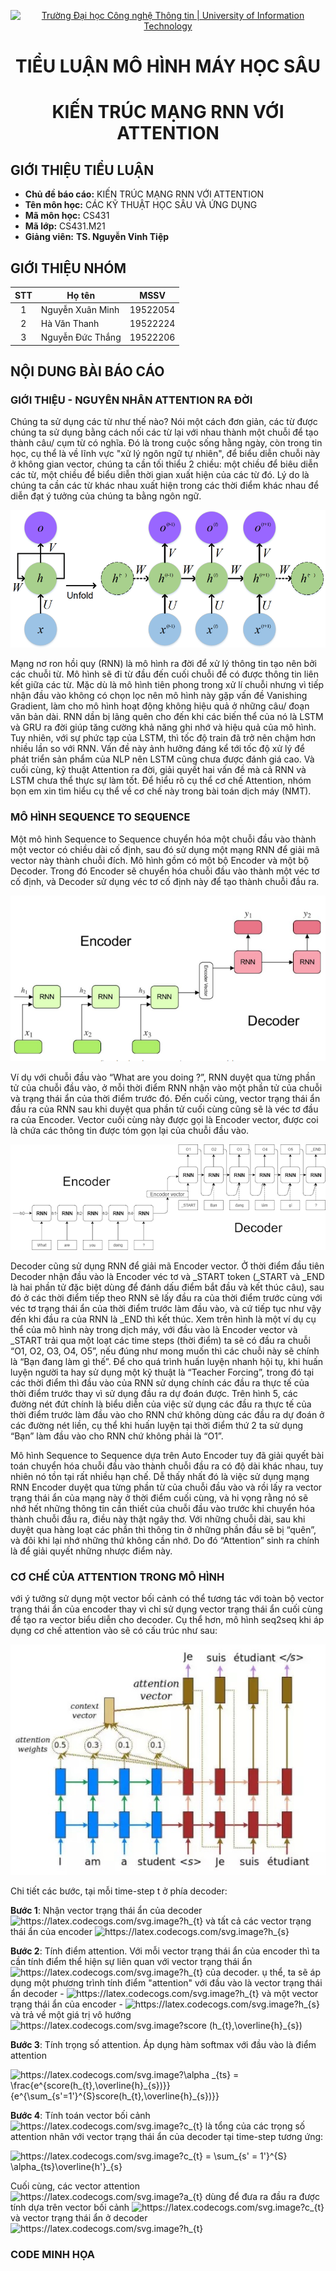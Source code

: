 <!-- Banner -->
<p align="center">
  <a href="https://www.uit.edu.vn/" title="Trường Đại học Công nghệ Thông tin" style="border: none;">
    <img src="https://i.imgur.com/WmMnSRt.png" alt="Trường Đại học Công nghệ Thông tin | University of Information Technology">
  </a>
</p>
<!-- Title -->
<h1 align="center"><b>TIỂU LUẬN MÔ HÌNH MÁY HỌC SÂU</b></h1>
<h1 align="center"><b>KIẾN TRÚC MẠNG RNN VỚI ATTENTION</b></h1>


## GIỚI THIỆU TIỂU LUẬN
* **Chủ đề báo cáo:** KIẾN TRÚC MẠNG RNN VỚI ATTENTION
* **Tên môn học:** CÁC KỸ THUẬT HỌC SÂU VÀ ỨNG DỤNG
* **Mã môn học:** CS431
* **Mã lớp:** CS431.M21
* **Giảng viên:** **TS. Nguyễn Vinh Tiệp** 

## GIỚI THIỆU NHÓM

| STT | Họ tên | MSSV |
| :---: | --- | --- |
| 1 | Nguyễn Xuân Minh | 19522054 | 
| 2 | Hà Văn Thanh | 19522224 |
| 3 | Nguyễn Đức Thắng | 19522206 |

## NỘI DUNG BÀI BÁO CÁO

### GIỚI THIỆU - NGUYÊN NHÂN ATTENTION RA ĐỜI
  Chúng ta sử dụng các từ như thế nào? Nói một cách đơn giản, các từ được chúng ta sử dụng bằng cách nối các từ lại với nhau thành một chuỗi để tạo thành câu/ cụm từ có nghĩa. Đó là
  trong cuộc sống hằng ngày, còn trong tin học, cụ thể là về lĩnh vực "xử lý ngôn ngữ tự nhiên", để biểu diễn chuỗi này ở không gian vector, chúng ta cần tối thiểu
  2 chiều: một chiều để biêu diễn các từ, một chiều để biểu diễn thời gian xuất hiện của các từ đó. Lý do là chúng ta cần các từ khác nhau xuất hiện trong các thời 
  điểm khác nhau để diễn đạt ý tưởng của chúng ta bằng ngôn ngữ.
  
 ![alt text](https://github.com/minz1337/CS431/blob/main/GD2/Image/2.png)
 
 Mạng nơ ron hồi quy (RNN) là mô hình ra đời để xử lý thông tin tạo nên bởi các chuỗi từ. Mô hình sẽ đi từ đầu đến cuối chuỗi để có được thông tin liên kết giữa các từ. Mặc dù là mô hình tiên phong trong xử lí chuỗi nhưng vì tiếp nhận đầu vào không có chọn lọc nên mô hình này gặp vấn đề Vanishing Gradient, làm cho mô hình hoạt động không hiệu quả ở những câu/ đoạn văn bản dài. RNN dần bị lãng quên cho đến khi các biến thể của nó là LSTM và GRU ra đời giúp tăng cường khả năng ghi nhớ và hiệu quả của mô hình.
 Tuy nhiên, với sự phức tạp của LSTM, thì tốc độ train đã trở nên chậm hơn nhiều lần so với RNN. Vấn đề này ảnh hưởng đáng kể tới tốc độ xử lý để phát triển sản phẩm của NLP nên LSTM cũng chưa được đánh giá cao. Và cuối cùng, kỹ thuật Attention ra đời, giải quyết hai vấn đề mà cả RNN và LSTM chưa thể thực sự làm tốt.
  Để hiểu rõ cụ thể cơ chế Attention, nhóm bọn em xin tìm hiểu cụ thể về cơ chế này trong bài toán dịch máy (NMT).
 
 ### MÔ HÌNH SEQUENCE TO SEQUENCE
  Một mô hình Sequence to Sequence chuyển hóa một chuỗi đầu vào thành một vector có chiều dài cố định, sau đó sử dụng một mạng RNN để giải mã vector này thành chuỗi đích. Mô hình gồm có một bộ Encoder và một bộ Decoder. Trong đó Encoder sẽ chuyển hóa chuỗi đầu vào thành một véc tơ cố định, và Decoder sử dụng véc tơ cố định này để tạo thành chuỗi đầu ra.
  
   ![alt text](https://github.com/minz1337/CS431/blob/main/GD2/Image/encoderdecoder.png)
   
  Ví dụ với chuỗi đầu vào “What are you doing ?”, RNN duyệt qua từng phần tử của chuỗi đầu vào, ở mỗi thời điểm RNN nhận vào một phần tử của chuỗi và trạng thái ẩn của thời điểm trước đó. Đến cuối cùng, vector trạng thái ẩn đầu ra của RNN sau khi duyệt qua phần tử cuối cùng cũng sẽ là véc tơ đầu ra của Encoder. Vector cuối cùng này được gọi là Encoder vector, được coi là chứa các thông tin được tóm gọn lại của chuỗi đầu vào.
  
  ![alt text](https://github.com/minz1337/CS431/blob/main/GD2/Image/seq2seq.png)
  
  Decoder cũng sử dụng RNN để giải mã Encoder vector. Ở thời điểm đầu tiên Decoder nhận đầu vào là Encoder véc tơ và _START token (_START và _END là hai phần tử đặc biệt dùng để đánh dấu điểm bắt đầu và kết thúc câu), sau đó ở các thời điểm tiếp theo RNN sẽ lấy đầu ra của thời điểm trước cùng với véc tơ trạng thái ẩn của thời điểm trước làm đầu vào, và cứ tiếp tục như vậy đến khi đầu ra của RNN là _END thì kết thúc. Xem trên hình là một ví dụ cụ thể của mô hình này trong dịch máy, với đầu vào là Encoder vector và _START trải qua một loạt các time steps (thời điểm) ta sẽ có đầu ra chuỗi “O1, O2, O3, O4, O5”, nếu đúng như mong muốn thì các chuỗi này sẽ chính là “Bạn đang làm gì thế”. Để cho quá trình huấn luyện nhanh hội tụ, khi huấn luyện người ta hay sử dụng một kỹ thuật là “Teacher Forcing”, trong đó tại các thời điểm thì đầu vào của RNN sử dụng chính các đầu ra thực tế của thời điểm trước thay vì sử dụng đầu ra dự đoán được. Trên hình 5, các đường nét đứt chính là biểu diễn của việc sử dụng các đầu ra thực tế của thời điểm trước làm đầu vào cho RNN chứ không dùng các đầu ra dự đoán ở các đường nét liền, cụ thể khi huấn luyện tại thời điểm thứ 2 ta sử dụng “Bạn” làm đầu vào cho RNN chứ không phải là “O1”.
  
  Mô hình Sequence to Sequence dựa trên Auto Encoder tuy đã giải quyết bài toán chuyển hóa chuỗi đầu vào thành chuỗi đầu ra có độ dài khác nhau, tuy nhiên nó tồn tại rất nhiều hạn chế. Dễ thấy nhất đó là việc sử dụng mạng RNN Encoder duyệt qua từng phần từ của chuỗi đầu vào và rồi lấy ra vector trạng thái ẩn của mạng này ở thời điểm cuối cùng, và hi vọng rằng nó sẽ nhớ hết những thông tin cần thiết của chuỗi đầu vào trước khi chuyển hóa thành chuỗi đầu ra, điều này thật ngây thơ. Với những chuỗi dài, sau khi duyệt qua hàng loạt các phần thì thông tin ở những phần đầu sẽ bị “quên”, và đôi khi lại nhớ những thứ không cần nhớ. Do đó “Attention” sinh ra chính là để giải quyết những nhược điểm này.
 
 ### CƠ CHẾ CỦA ATTENTION TRONG MÔ HÌNH
  với ý tưởng sử dụng một vector bối cảnh có thể tương tác với toàn bộ vector trạng thái ẩn của encoder thay vì chỉ sử dụng vector trạng thái ẩn cuối cùng để tạo ra vector biểu diễn cho decoder. Cụ thể hơn, mô hình seq2seq khi áp dụng cơ chế attention vào sẽ có cấu trúc như sau:
  
   ![alt text](https://github.com/minz1337/CS431/blob/main/GD2/Image/attention.jpg)
  
  Chi tiết các bước, tại mỗi time-step t ở phía decoder:
  
  **Bước 1**: Nhận vector trạng thái ẩn của decoder <img src="https://latex.codecogs.com/svg.image?h_{t}" title="https://latex.codecogs.com/svg.image?h_{t}" /> và tất cả các vector trạng thái ẩn của encoder <img src="https://latex.codecogs.com/svg.image?h_{s}" title="https://latex.codecogs.com/svg.image?h_{s}" />
 
  **Bước 2**: Tính điểm attention. Với mỗi vector trạng thái ẩn của encoder thì ta cần tính điểm thể hiện sự liên quan với vector trạng thái ẩn <img src="https://latex.codecogs.com/svg.image?h_{t}" title="https://latex.codecogs.com/svg.image?h_{t}" /> của decoder. ụ thể, ta sẽ áp dụng một phương trình tính điểm "attention" với đầu vào là vector trạng thái ẩn decoder - <img src="https://latex.codecogs.com/svg.image?h_{t}" title="https://latex.codecogs.com/svg.image?h_{t}" />  và một vector trạng thái ẩn của encoder - <img src="https://latex.codecogs.com/svg.image?h_{s}" title="https://latex.codecogs.com/svg.image?h_{s}" /> và trả về một giá trị vô hướng  <img src="https://latex.codecogs.com/svg.image?score&space;(h_{t},\overline{h}_{s})" title="https://latex.codecogs.com/svg.image?score (h_{t},\overline{h}_{s})" />
  
  **Bước 3**: Tính trọng số attention. Áp dụng hàm softmax với đầu vào là điểm attention
  
  <img src="https://latex.codecogs.com/svg.image?\alpha&space;_{ts}&space;=&space;\frac{e^{score(h_{t},\overline{h}_{s})}}{e^{\sum_{s'=1'}^{S}score(h_{t},\overline{h}_{s})}}&space;" title="https://latex.codecogs.com/svg.image?\alpha _{ts} = \frac{e^{score(h_{t},\overline{h}_{s})}}{e^{\sum_{s'=1'}^{S}score(h_{t},\overline{h}_{s})}} " />
  
   **Bước 4**: Tính toán vector bối cảnh <img src="https://latex.codecogs.com/svg.image?c_{t}&space;" title="https://latex.codecogs.com/svg.image?c_{t} " /> là tổng của các trọng số attention nhân với vector trạng thái ẩn của decoder tại time-step tương ứng:
   
   <img src="https://latex.codecogs.com/svg.image?c_{t}&space;=&space;\sum_{s'&space;=&space;1'}^{S}&space;\alpha_{ts}\overline{h'}_{s}&space;" title="https://latex.codecogs.com/svg.image?c_{t} = \sum_{s' = 1'}^{S} \alpha_{ts}\overline{h'}_{s} " />
   
   Cuối cùng, các vector attention <img src="https://latex.codecogs.com/svg.image?a_{t}" title="https://latex.codecogs.com/svg.image?a_{t}" /> dùng để đưa ra đầu ra được tính dựa trên vector bối cảnh <img src="https://latex.codecogs.com/svg.image?c_{t}" title="https://latex.codecogs.com/svg.image?c_{t}" /> và vector trạng thái ẩn ở decoder <img src="https://latex.codecogs.com/svg.image?h_{t}" title="https://latex.codecogs.com/svg.image?h_{t}" />

### CODE MINH HỌA
   
 

